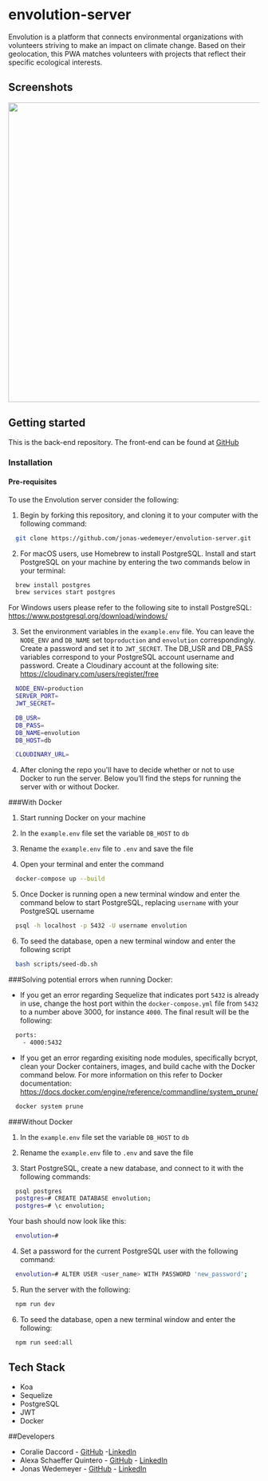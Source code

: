# envolution-server

Envolution is a platform that connects environmental organizations with volunteers striving to make an impact on climate change. Based on their geolocation, this PWA matches volunteers with projects that reflect their specific ecological interests. 

## Screenshots
<p align="center">
    <img src="https://i.imgur.com/9ZmaQDt.png" width="600px" />
</p>

## Getting started

This is the back-end repository. The front-end can be found at [GitHub](https://github.com/jonas-wedemeyer/envolution-client)

### Installation

#### Pre-requisites

To use the Envolution server consider the following: 

1. Begin by forking this repository, and cloning it to your computer with the following command: 

 ```bash
   git clone https://github.com/jonas-wedemeyer/envolution-server.git
 ```

2. For macOS users, use Homebrew to install PostgreSQL. Install and start PostgreSQL on your machine by entering the two commands below in your terminal:

```bash
  brew install postgres
  brew services start postgres
```

For Windows users please refer to the following site to install PostgreSQL: https://www.postgresql.org/download/windows/

3. Set the environment variables in the `example.env` file. You can leave the `NODE_ENV` and `DB_NAME` set to`production` and `envolution` correspondingly. Create a password and set it to `JWT_SECRET`. The DB_USR and DB_PASS variables correspond to your PostgreSQL account username and password. Create a Cloudinary account at the following site: https://cloudinary.com/users/register/free

```bash
  NODE_ENV=production
  SERVER_PORT=
  JWT_SECRET=

  DB_USR=
  DB_PASS=
  DB_NAME=envolution
  DB_HOST=db

  CLOUDINARY_URL=
```
4. After cloning the repo you'll have to decide whether or not to use Docker to run the server. Below you’ll find the steps for running the server with or without Docker.

###With Docker

1.  Start running Docker on your machine

2.  In the `example.env` file set the variable `DB_HOST` to `db`

3. Rename the `example.env` file to `.env` and save the file

4. Open your terminal and enter the command 

```bash
  docker-compose up --build
```

5. Once Docker is running open a new terminal window and enter the command below to start PostgreSQL, replacing `username` with your PostgreSQL username 

```bash
  psql -h localhost -p 5432 -U username envolution
```

6. To seed the database, open a new terminal window and enter the following script 

```bash
  bash scripts/seed-db.sh
```

###Solving potential errors when running Docker: 
-  If you get an error regarding Sequelize that indicates port `5432` is already in use, change the host port within the `docker-compose.yml` file from `5432` to a number above 3000, for instance `4000`. The final result will be the following: 
```bash
  ports: 
    - 4000:5432
```
- If you get an error regarding exisiting node modules, specifically bcrypt, clean your Docker containers, images, and build cache with the Docker command below. For more information on this refer to Docker documentation: https://docs.docker.com/engine/reference/commandline/system_prune/

```bash
  docker system prune 
```

###Without Docker

1.  In the `example.env` file set the variable `DB_HOST` to `db`

2. Rename the `example.env` file to `.env` and save the file

3. Start PostgreSQL, create a new database, and connect to it with the following commands:

```bash 
  psql postgres
  postgres=# CREATE DATABASE envolution;
  postgres=# \c envolution;
```

Your bash should now look like this:

```bash
  envolution=# 
```

4. Set a password for the current PostgreSQL user with the following command:

```bash
  envolution=# ALTER USER <user_name> WITH PASSWORD 'new_password';
```

5. Run the server with the following:

```bash
  npm run dev
```

6. To seed the database, open a new terminal window and enter the following: 

```bash
  npm run seed:all
```

## Tech Stack

* Koa
* Sequelize
* PostgreSQL
* JWT
* Docker

##Developers 

* Coralie Daccord - [GitHub](https://github.com/Coralie19) -[LinkedIn](https://www.linkedin.com/in/coralie-daccord)
* Alexa Schaeffer Quintero - [GitHub](https://github.com/miquintero) - [LinkedIn](https://www.linkedin.com/in/alexa-schaeffer-quintero)
* Jonas Wedemeyer - [GitHub](https://github.com/jonas-wedemeyer) - [LinkedIn](https://www.linkedin.com/in/jonas-wedemeyer)